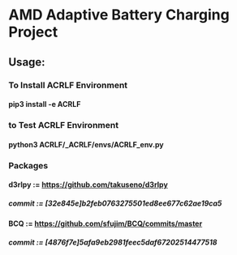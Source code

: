 # AMD Adaptive Battery Charging Project

## Usage:
### To Install ACRLF Environment
#### pip3 install -e ACRLF

### to Test ACRLF Environment
#### python3 ACRLF/_ACRLF/envs/ACRLF_env.py

### Packages
#### d3rlpy := https://github.com/takuseno/d3rlpy
##### commit := [32e845e]b2feb0763275501ed8ee677c62ae19ca5

#### BCQ := https://github.com/sfujim/BCQ/commits/master
##### commit := [4876f7e]5afa9eb2981feec5daf67202514477518
